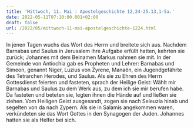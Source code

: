 ```yaml
---
title: 'Mittwoch, 11. Mai : Apostelgeschichte 12,24-25.13,1-5a.'
date: 2022-05-11T07:10:00.001+02:00
draft: false
url: /2022/05/mittwoch-11-mai-apostelgeschichte-1224.html
---
```


In jenen Tagen wuchs das Wort des Herrn und breitete sich aus. Nachdem Barnabas und Saulus in Jerusalem ihre Aufgabe erfüllt hatten, kehrten sie zurück; Johannes mit dem Beinamen Markus nahmen sie mit. In der Gemeinde von Antiochia gab es Propheten und Lehrer: Barnabas und Simeon, genannt Niger, Luzius von Zyrene, Manaën, ein Jugendgefährte des Tetrarchen Herodes, und Saulus. Als sie zu Ehren des Herrn Gottesdienst feierten und fasteten, sprach der Heilige Geist: Wählt mir Barnabas und Saulus zu dem Werk aus, zu dem ich sie mir berufen habe. Da fasteten und beteten sie, legten ihnen die Hände auf und ließen sie ziehen. Vom Heiligen Geist ausgesandt, zogen sie nach Seleuzia hinab und segelten von da nach Zypern. Als sie in Salamis angekommen waren, verkündeten sie das Wort Gottes in den Synagogen der Juden. Johannes hatten sie als Helfer bei sich.